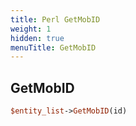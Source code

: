 ```yaml
---
title: Perl GetMobID
weight: 1
hidden: true
menuTitle: GetMobID
---
```

## GetMobID
```perl
$entity_list->GetMobID(id)
```